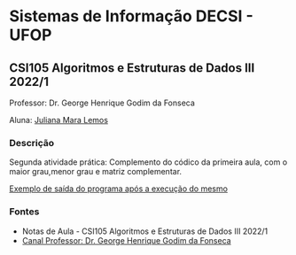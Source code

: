 # Sistemas de Informação DECSI - UFOP
## CSI105 Algoritmos e Estruturas de Dados III 2022/1

Professor: Dr. George Henrique Godim da Fonseca

Aluna: [Juliana Mara Lemos](https://github.com/julianamlemos)

### Descrição
Segunda atividade prática:
Complemento do códico da primeira aula, com o maior grau,menor grau e matriz complementar.

[Exemplo de saída do programa após a execução do mesmo](https://github.com/julianamlemos/AEDS_III_2022.1/blob/main/Aula_Pr%C3%A1tica_2/sa%C3%ADda.PNG)

### Fontes
- Notas de Aula - CSI105 Algoritmos e Estruturas de Dados III 2022/1
- [Canal Professor: Dr. George Henrique Godim da Fonseca ](https://www.youtube.com/playlist?list=PLsfh2zkrGs9lf7im2y6ZDlbIrspKBdVD3)
